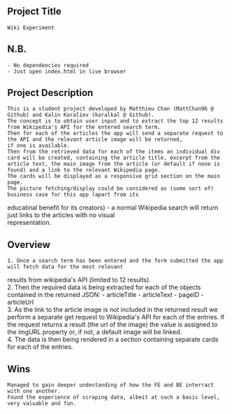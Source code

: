 Project Title
-----------------
    Wiki Experiment

N.B.
-----------------
    - No dependencies required
    - Just open index.html in live browser

Project Description
-----------------
    This is a student project developed by Matthieu Chan (MattChan96 @ Github) and Kalin Karaliev (karalkal @ Github).  
    The concept is to obtain user input and to extract the top 12 results from Wikipedia's API for the entered search term.  
    Then for each of the articles the app will send a separate request to the API and the relevant article image will be returned,  
    if one is available.   
    Then from the retrieved data for each of the items an individual div card will be created, containing the article title, excerpt from the article text, the main image from the article (or default if none is found) and a link to the relevant Wikipedia page.  
    The cards will be displayed as a responsive grid section on the main page.  
    The picture fetching/display could be considered as (some sort of) business case for this app (apart from its  
educatinal benefit for its creators) - a normal Wikipedia search will return just links to the articles with no visual  
representation.

Overview
-----------------
    1. Once a search term has been entered and the form submitted the app will fetch data for the most relevant 
results from wikipedia's API (limited to 12 results).  
    2. Then the required data is being extracted for each of the objects contained in the returned JSON:
       - articleTitle
       - articleText
       - pageID
       - articleUrl  
    3. As the link to the article image is not included in the returned result we perform a separate get request 
to Wikipedia's API for each of the entries. If the request returns a result (the url of the image) the value is assigned 
to the imgURL property or, if not, a default image will be linked.  
    4. The data is then being rendered in a section containing separate cards for each of the entries.

Wins
-----------------
    Managed to gain deeper undestanding of how the FE and BE interract with one another.
    Found the experience of scraping data, albeit at such a basic level, very valuable and fun.